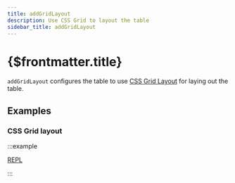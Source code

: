 ```yaml
---
title: addGridLayout
description: Use CSS Grid to layout the table
sidebar_title: addGridLayout
---
```


<script>
  import { useHljs } from '$lib/utils/useHljs';
  useHljs('ts');
</script>

# {$frontmatter.title}

`addGridLayout` configures the table to use [CSS Grid Layout](https://developer.mozilla.org/en-US/docs/Web/CSS/CSS_Grid_Layout) for laying out the table.

## Examples

### CSS Grid layout

:::example

[REPL](https://svelte.dev/repl/1cbeae0c59f0468d9d18b0b7d65e4b0e?version=3.50.1)

<script>
  import SimpleGridLayoutDemo from './SimpleGridLayoutDemo.svelte'
</script>
<SimpleGridLayoutDemo />

:::
